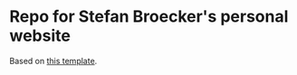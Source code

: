 # Repo for Stefan Broecker's personal website

Based on [this template](https://github.com/alshedivat/al-folio).